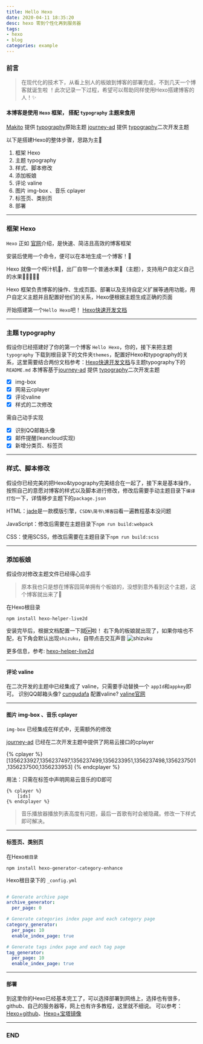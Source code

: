 ```yaml
---
title: Hello Hexo
date: 2020-04-11 18:35:20
desc: hexo 零到个性化再到服务器
tags: 
- hexo
- blog
categories: example
---
```


### 前言
> 在现代化的技术下，从看上别人的板娘到博客的部署完成，不到几天一个博客就诞生啦 ！此次记录一下过程，希望可以帮助同样使用Hexo搭建博客的人！✨

#### 本博客是使用 `Hexo` 框架， 搭配 `typography` 主题来食用

[Makito](https://github.com/SumiMakito) 提供 [typography](https://github.com/SumiMakito/hexo-theme-typography)原始主题
[journey-ad](https://github.com/journey-ad) 提供 [typography](https://github.com/journey-ad/hexo-theme-typography/tree/master)二次开发主题

以下是搭建Hexo的整体步骤，思路为主🧐

1. 框架 Hexo 
2. 主题 typography 
3. 样式、脚本修改
4. 添加板娘
5. 评论 valine
6. 图片 img-box 、音乐 cplayer
7. 标签页、类别页
8. 部署
    
------------

### 框架 Hexo
`Hexo` 正如 [官网](https://hexo.io/zh-cn/)介绍，是快速、简洁且高效的博客框架

安装后使用一个命令，便可以在本地生成一个博客！🚀

Hexo 就像一个榨汁机🥃，出厂自带一个普通水果🍎（主题），支持用户自定义自己的水果🍋🍍🍑🍒🥥


Hexo 框架负责博客的操作、生成页面、部署以及支持自定义扩展等通用功能，用户自定义主题并且配置好他们的关系，Hexo便根据主题生成正确的页面


开始搭建第一个`Hello Hexo`吧！ [Hexo快速开发文档](https://hexo.io/zh-cn/docs/)

------------

### 主题 typography 

假设你已经搭建好了你的第一个博客 `Hello Hexo`，你的，接下来把主题 `typography` 下载到根目录下的文件夹`themes`，配置好Hexo和typography的关系，这里需要结合两份文档参考：[Hexo快速开发文档](https://hexo.io/zh-cn/docs/)与主题typography下的`README.md`
本博客基于[journey-ad](https://github.com/journey-ad) 提供 [typography](https://github.com/journey-ad/hexo-theme-typography/tree/master)二次开发主题
- [x] img-box
- [x] 网易云cplayer
- [x] 评论valine
- [x] 样式的二次修改

需自己动手实现

- [x] 识别QQ邮箱头像
- [x] 邮件提醒(leancloud实现)
- [x] 新增分类页、标签页

------------

### 样式、脚本修改

假设你已经完美的把Hexo&typography完美结合在一起了，接下来是基本操作，按照自己的意愿对博客的样式以及脚本进行修改，修改后需要手动主题目录下`编译打包`一下，详情移步主题下的`package.json`

HTML：[jade](http://jade-lang.com/)是一款模版引擎，`CSDN\简书\博客园`看一遍教程基本没问题

JavaScript：修改后需要在主题目录下`npm run build:webpack`

CSS：使用SCSS，修改后需要在主题目录下`npm run build:scss`

-------

### 添加板娘

假设你对修改主题文件已经得心应手

> 原本我也只是想在博客园简单拥有个板娘的，没想到意外看到这个主题，这个博客就出来了🙈

在Hexo根目录
```
npm install hexo-helper-live2d
```

安装完毕后，根据文档配置一下就🆗啦！
右下角的板娘就出现了，如果你啥也不配，右下角会默认出现`shizuku`，自带点击交互声音
![shizuku](../images/shizuku.gif)

更多信息，参考: [hexo-helper-live2d](https://github.com/EYHN/hexo-helper-live2d/tree/405d94c61f06715f43e5370a8fc40fe13145108b)

-------

#### 评论 valine

在二次开发的主题中已经集成了 valine，只需要手动替换一个 `appId`和`appkey`即可。
识别QQ邮箱头像?  [cungudafa](https://blog.csdn.net/cungudafa/article/details/104638730/)
配置valine?  [valine官网](https://valine.js.org/)

-----

#### 图片 img-box 、音乐 cplayer

`img-box` 已经集成在样式中，无需额外的修改


[journey-ad](https://github.com/journey-ad) 已经在二次开发主题中提供了网易云接口的cplayer

{% cplayer %}
    [1356233927,1356237497,1356237499,1356233951,1356237498,1356237501,1356237500,1356233953]
{% endcplayer %}

用法：只需在标签中声明网易云音乐的ID即可
```
{% cplayer %}
    [ids]
{% endcplayer %}
```
> 音乐播放器播放列表高度有问题，最后一首歌有时会被隐藏。修改一下样式即可解决。

--------

#### 标签页、类别页
在Hexo`根目录`
```
npm install hexo-generator-category-enhance
```
Hexo根目录下的 `_config.yml`
```yml

# Generate archive page
archive_generator:
  per_page: 0

# Generate categories index page and each category page
category_generator:
  per_page: 10
  enable_index_page: true

# Generate tags index page and each tag page
tag_generator:
  per_page: 10
  enable_index_page: true
```

-------------

#### 部署
到这里你的Hexo已经基本完工了，可以选择部署到网络上，选择也有很多，github、自己的服务器等，网上也有许多教程，这里就不细说。
可以参考：[Hexo+github](https://www.cnblogs.com/fengxiongZz/p/7707219.html)、[Hexo+宝塔镜像](https://zhuanlan.zhihu.com/p/128649492)

---------------------

### END
